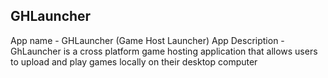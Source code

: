 GHLauncher
-------------------------
App name - GHLauncher (Game Host Launcher)
App Description - GhLauncher is a cross platform game hosting application that allows users to upload and play games locally on their desktop computer 
